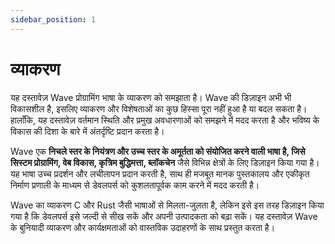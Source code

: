 ```yaml
---
sidebar_position: 1
---
```


# व्याकरण

यह दस्तावेज़ Wave प्रोग्रामिंग भाषा के व्याकरण को समझाता है। Wave की डिज़ाइन अभी भी विकासशील है, इसलिए व्याकरण और विशेषताओं का कुछ हिस्सा पूरा नहीं हुआ है या बदल सकता है। हालाँकि, यह दस्तावेज़ वर्तमान स्थिति और प्रमुख अवधारणाओं को समझने में मदद करता है और भविष्य के विकास की दिशा के बारे में अंतर्दृष्टि प्रदान करता है।

Wave एक **निचले स्तर के नियंत्रण और उच्च स्तर के अमूर्तता को संयोजित करने वाली भाषा है, जिसे सिस्टम प्रोग्रामिंग, वेब विकास, कृत्रिम बुद्धिमत्ता, ब्लॉकचेन** जैसे विभिन्न क्षेत्रों के लिए डिज़ाइन किया गया है। यह भाषा उच्च प्रदर्शन और लचीलापन प्रदान करती है, साथ ही मजबूत मानक पुस्तकालय और एकीकृत निर्माण प्रणाली के माध्यम से डेवलपर्स को कुशलतापूर्वक काम करने में मदद करती है।

Wave का व्याकरण C और Rust जैसी भाषाओं से मिलता-जुलता है, लेकिन इसे इस तरह डिज़ाइन किया गया है कि डेवलपर्स इसे जल्दी से सीख सकें और अपनी उत्पादकता को बढ़ा सकें। यह दस्तावेज़ Wave के बुनियादी व्याकरण और कार्यक्षमताओं को वास्तविक उदाहरणों के साथ प्रस्तुत करता है।